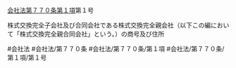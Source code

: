 [会社法第７７０条第１項](会社法＿＿＿＿第７７０条第１項)第１号

株式交換完全子会社及び合同会社である株式交換完全親会社（以下この編において「株式交換完全親合同会社」という。）の商号及び住所


#会社法
#会社法/第７７０条
#会社法/第７７０条/第１項
#会社法/第７７０条/第１項/第１号
